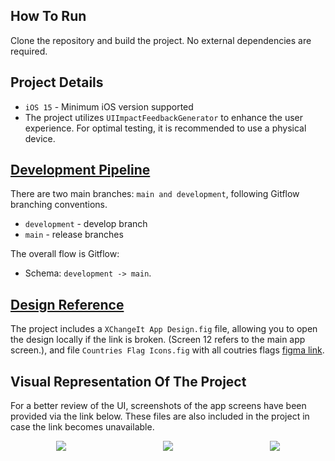 ## How To Run
Clone the repository and build the project. No external dependencies are required.

## Project Details
* `iOS 15` - Minimum iOS version supported
* The project utilizes `UIImpactFeedbackGenerator` to enhance the user experience. For optimal testing, it is recommended to use a physical device.

## [Development Pipeline](https://www.atlassian.com/git/tutorials/comparing-workflows/gitflow-workflow)
There are two main branches: `main and development`, following Gitflow branching conventions.
* `development` - develop branch
* `main` - release branches

The overall flow is Gitflow:

* Schema: `development -> main`.

## [Design Reference](https://www.figma.com/design/OvTlQkYwuZp3pjuKKyLBGU/CryptoExchange-Mobile-App-FREE-(Community)?node-id=423-16231&t=BFamOO0oMyMdhkce-4)

The project includes a `XChangeIt App Design.fig` file, allowing you to open the design locally if the link is broken. (Screen 12 refers to the main app screen.), and file `Countries Flag Icons.fig` with all coutries flags [figma link](https://www.figma.com/design/3b9KVCprjufKmQk1Cd9BpS/Countries-Flag-icon-(%2B1000-ICON)-(Community)?m=auto&t=4dDbD2otAR6D3zfn-6). 

## Visual Representation Of The Project
For a better review of the UI, screenshots of the app screens have been provided via the link below. These files are also included in the project in case the link becomes unavailable.<br>

<div style="display: flex; align-items: center; justify-content: center; gap: 10px;">
    <div style="flex: 1; display: flex; justify-content: center;">
        <img src="https://i.imgur.com/SQWiipX.png" style="max-width: 100%; height: auto;"/>
    </div>
    <div style="flex: 1; display: flex; justify-content: center;">
        <img src="https://i.imgur.com/9oIIwuF.png" style="max-width: 100%; height: auto;"/>
    </div>
    <div style="flex: 1; display: flex; justify-content: center;">
        <img src="https://i.imgur.com/CWLHjuy.png" style="max-width: 100%; height: auto;"/>
    </div>
</div>
